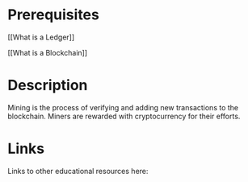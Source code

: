 # Prerequisites
[[What is a Ledger]]


[[What is a Blockchain]]


# Description
Mining is the process of verifying and adding new transactions to the blockchain. Miners are rewarded with cryptocurrency for their efforts.

# Links
Links to other educational resources here: